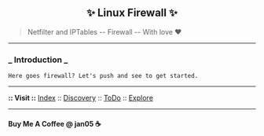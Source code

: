 <h2 align="center"> ✨ Linux Firewall  ✨ </h2>

> Netfilter and IPTables -- Firewall -- With love ❤️

<hr>

### _ Introduction _

    Here goes firewall? Let's push and see to get started.

<hr>

**:: Visit ::** [Index](https://github.com/greenwayRocks/vim-wiki/blob/main/discovery.md)
:: [Discovery](https://github.com/greenwayRocks/vim-wiki/blob/main/discovery.md)
:: [ToDo](https://github.com/greenwayRocks/vim-wiki/blob/main/todo.md)
:: [Explore](https://github.com/greenwayRocks/vim-wiki/blob/main/explore.md)

<hr>

#### Buy Me A Coffee @ jan05 ☕️
